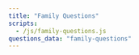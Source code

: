 ```yaml
---
title: "Family Questions"
scripts:
  - /js/family-questions.js
questions_data: "family-questions"
---
```

